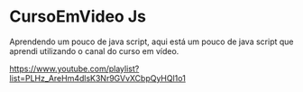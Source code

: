 # CursoEmVideo Js
Aprendendo um pouco de java script, aqui está um pouco de java script que aprendi utilizando o canal do curso em vídeo.

<a>https://www.youtube.com/playlist?list=PLHz_AreHm4dlsK3Nr9GVvXCbpQyHQl1o1</a>
